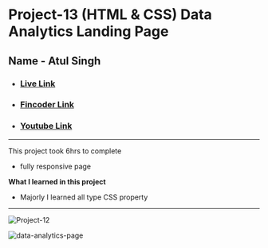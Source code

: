 # Project-13 (HTML & CSS) Data Analytics Landing Page

## Name - Atul Singh

- ### [Live Link](https://fsjs2-12th-dec-project-13.netlify.app/)

- ### [Fincoder Link](https://www.findcoder.io/project/data-analytics-landing-page/63a6d2251c4320115612aebf)

- ### [Youtube Link](https://www.youtube.com/@coderbynature)

---

This project took 6hrs to complete

- fully responsive page

**What I learned in this project**

- Majorly I learned all type CSS property

---

![Project-12](https://img.shields.io/badge/HTML%20%26%20CSS-Project--12-skyblue)

![data-analytics-page](https://user-images.githubusercontent.com/112545072/210030438-2d31b90d-feeb-4b4a-8676-01ac62302b00.png)
